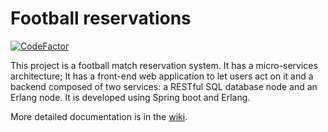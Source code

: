 # Football reservations
[![CodeFactor](https://www.codefactor.io/repository/github/seraogianluca/football-reservations/badge)](https://www.codefactor.io/repository/github/seraogianluca/football-reservations)

This project is a football match reservation system. It has a micro-services architecture; It has a front-end web application to let users act on it and a backend composed of two services: a RESTful SQL database node and an Erlang node. It is developed using Spring boot and Erlang.

More detailed documentation is in the [wiki](https://github.com/seraogianluca/football-reserevations/wiki).
